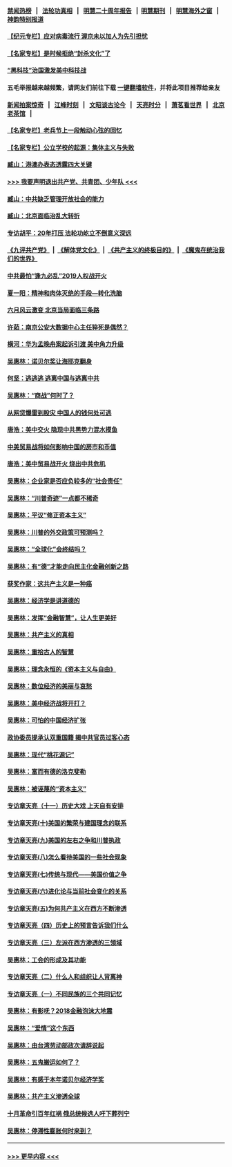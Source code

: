 #### [禁闻热榜](热点新闻.md?=0)  &nbsp;&nbsp;|&nbsp;&nbsp; [法轮功真相](https://github.com/gfw-breaker/truth/blob/master/README.md?=0) &nbsp;&nbsp;|&nbsp;&nbsp; [明慧二十周年报告](https://github.com/gfw-breaker/mh-reports/blob/master/README.md?=0) &nbsp;&nbsp;|&nbsp;&nbsp;[明慧期刊](https://github.com/gfw-breaker/mh-qikan) &nbsp;&nbsp;|&nbsp;&nbsp; [明慧海外之窗](https://github.com/gfw-breaker/mh-news/blob/master/README.md?=0) &nbsp;&nbsp;|&nbsp;&nbsp; [神韵特别报道](https://github.com/gfw-breaker/mh-news/blob/master/shenyun.md?=0)
#### [【纪元专栏】应对病毒流行 渥京未以加人为先引担忧](../pages/nsc423/n11875714.md?t=03021602) 
#### [【名家专栏】是时候拒绝“封杀文化”了](../pages/nsc423/n11814093.md?t=03021602) 
#### [“黑科技”治国激发美中科技战](../pages/nsc423/n11638056.md?t=03021602) 
#### 五毛举报越来越频繁，请网友们前往下载 [一键翻墙软件](https://github.com/gfw-breaker/ssr-accounts)，并将此项目推荐给亲友
#### [新闻拍案惊奇](https://github.com/gfw-breaker/banned-news/blob/master/pages/link4.md) &nbsp;&nbsp;|&nbsp;&nbsp; [江峰时刻](https://github.com/gfw-breaker/banned-news/blob/master/pages/link4.md) &nbsp;&nbsp;|&nbsp;&nbsp; [文昭谈古论今](https://github.com/gfw-breaker/banned-news/blob/master/pages/link4.md) &nbsp;&nbsp;|&nbsp;&nbsp; [天亮时分](https://github.com/gfw-breaker/banned-news/blob/master/pages/link4.md) &nbsp;&nbsp;|&nbsp;&nbsp; [萧茗看世界](https://github.com/gfw-breaker/banned-news/blob/master/pages/link4.md) &nbsp;&nbsp;|&nbsp;&nbsp; [北京老茶馆](https://github.com/gfw-breaker/banned-news/blob/master/pages/link4.md) &nbsp;&nbsp;|&nbsp;&nbsp; 
#### [【名家专栏】老兵节上一段触动心弦的回忆](../pages/nsc423/n11646016.md?t=03021602) 
#### [【名家专栏】公立学校的起源：集体主义与失败](../pages/nsc423/n11601833.md?t=03021602) 
#### [臧山：港澳办表态透露四大关键](../pages/nsc423/n11421628.md?t=03021602) 
#### [>>> 我要声明退出共产党、共青团、少年队 <<<](https://github.com/begood0513/goodnews/blob/master/quit/letter.md) 
#### [臧山：中共缺乏管理开放社会的能力](../pages/nsc423/n11407457.md?t=03021602) 
#### [臧山：北京面临治乱大转折](../pages/nsc423/n11406895.md?t=03021602) 
#### [专访胡平：20年打压 法轮功屹立不倒意义深远](../pages/nsc423/n11398800.md?t=03021602) 
#### [《九评共产党》](https://github.com/begood0513/9ping.md/blob/master/README.md) &nbsp;|&nbsp; [《解体党文化》](../../../../jtdwh.md/blob/master/README.md)  &nbsp;|&nbsp; [《共产主义的终极目的》](../../../../gczydzjmd.md/blob/master/README.md) &nbsp;|&nbsp; [《魔鬼在统治我们的世界》](../../../../mgztzwmdsj.md/blob/master/README.md) 
#### [中共最怕“逢九必乱”2019人权战开火](../pages/nsc423/n11385248.md?t=03021602) 
#### [夏一阳：精神和肉体灭绝的手段—转化洗脑](../pages/nsc423/n11368250.md?t=03021602) 
#### [六月风云激变 北京当局面临三条路](../pages/nsc423/n11313668.md?t=03021602) 
#### [许茹：南京公安大数据中心主任猝死是偶然？](../pages/nsc423/n11064744.md?t=03021602) 
#### [横河：华为孟晚舟案起诉引渡 美中角力升级](../pages/nsc423/n11027230.md?t=03021602) 
#### [吴惠林：诺贝尔奖让海耶克翻身](../pages/nsc423/n10890049.md?t=03021602) 
#### [何坚：逃逃逃 逃离中国与逃离中共](../pages/nsc423/n10592891.md?t=03021602) 
#### [吴惠林：“商战”何时了？](../pages/nsc423/n10573558.md?t=03021602) 
#### [从网贷爆雷到股灾 中国人的钱何处可逃](../pages/nsc423/n10572800.md?t=03021602) 
#### [唐浩：美中交火 隐现中共黑势力混水摸鱼](../pages/nsc423/n10544040.md?t=03021602) 
#### [中美贸易战将如何影响中国的房市和币值](../pages/nsc423/n10543697.md?t=03021602) 
#### [唐浩：美中贸易战开火 烧出中共危机](../pages/nsc423/n10540126.md?t=03021602) 
#### [吴惠林：企业家是否应负较多的“社会责任”](../pages/nsc423/n10535022.md?t=03021602) 
#### [吴惠林：“川普奇迹”一点都不稀奇](../pages/nsc423/n10512808.md?t=03021602) 
#### [吴惠林：平议“修正资本主义”](../pages/nsc423/n10495724.md?t=03021602) 
#### [吴惠林：川普的外交政策可预测吗？](../pages/nsc423/n10462387.md?t=03021602) 
#### [吴惠林：“全球化”会终结吗？](../pages/nsc423/n10452838.md?t=03021602) 
#### [吴惠林：有“德”才能走向民主化金融创新之路](../pages/nsc423/n10432292.md?t=03021602) 
#### [获奖作家：这共产主义是一种癌](../pages/nsc423/n10431541.md?t=03021602) 
#### [吴惠林：经济学是讲道德的](../pages/nsc423/n10398014.md?t=03021602) 
#### [吴惠林：发挥“金融智慧”，让人生更美好](../pages/nsc423/n10375019.md?t=03021602) 
#### [吴惠林：共产主义的真相](../pages/nsc423/n10351394.md?t=03021602) 
#### [吴惠林：重拾古人的智慧](../pages/nsc423/n10337691.md?t=03021602) 
#### [吴惠林：理念永恒的《资本主义与自由》](../pages/nsc423/n10316274.md?t=03021602) 
#### [吴惠林：数位经济的美丽与哀愁](../pages/nsc423/n10292946.md?t=03021602) 
#### [吴惠林：美中经济战将开打？](../pages/nsc423/n10258825.md?t=03021602) 
#### [吴惠林：可怕的中国经济扩张](../pages/nsc423/n10219147.md?t=03021602) 
#### [政协委员提承认双重国籍 揭中共官员过客心态](../pages/nsc423/n10208809.md?t=03021602) 
#### [吴惠林：现代“桃花源记”](../pages/nsc423/n10185234.md?t=03021602) 
#### [吴惠林：富而有德的洛克斐勒](../pages/nsc423/n10142264.md?t=03021602) 
#### [吴惠林：被诬蔑的“资本主义”](../pages/nsc423/n10124816.md?t=03021602) 
#### [专访章天亮（十一）历史大戏 上天自有安排](../pages/nsc423/n10094905.md?t=03021602) 
#### [专访章天亮(十)美国的繁荣与建国理念的联系](../pages/nsc423/n10094899.md?t=03021602) 
#### [专访章天亮(九)美国的左右之争和川普执政](../pages/nsc423/n10094889.md?t=03021602) 
#### [专访章天亮(八)怎么看待美国的一些社会现象](../pages/nsc423/n10094857.md?t=03021602) 
#### [专访章天亮(七)传统与现代——美国价值之争](../pages/nsc423/n10093140.md?t=03021602) 
#### [专访章天亮(六)进化论与当前社会变化的关系](../pages/nsc423/n10092036.md?t=03021602) 
#### [专访章天亮(五)为何共产主义在西方不断渗透](../pages/nsc423/n10083620.md?t=03021602) 
#### [专访章天亮（四）历史上的预言告诉我们什么](../pages/nsc423/n10083606.md?t=03021602) 
#### [专访章天亮（三）左派在西方渗透的三领域](../pages/nsc423/n10081115.md?t=03021602) 
#### [吴惠林：工会的形成及其功能](../pages/nsc423/n10080633.md?t=03021602) 
#### [专访章天亮（二）什么人和组织让人背离神](../pages/nsc423/n10076637.md?t=03021602) 
#### [专访章天亮（一）不同民族的三个共同记忆](../pages/nsc423/n10074188.md?t=03021602) 
#### [吴惠林：有影呒？2018金融泡沫大地震](../pages/nsc423/n10040534.md?t=03021602) 
#### [吴惠林：“爱情”这个东西](../pages/nsc423/n10019423.md?t=03021602) 
#### [吴惠林：由台湾劳动部政次请辞说起](../pages/nsc423/n9979679.md?t=03021602) 
#### [吴惠林：五鬼搬运如何了？](../pages/nsc423/n9925338.md?t=03021602) 
#### [吴惠林：有感于本年诺贝尔经济学奖](../pages/nsc423/n9871883.md?t=03021602) 
#### [吴惠林：共产主义渗透全球](../pages/nsc423/n9812748.md?t=03021602) 
#### [十月革命引百年红祸 俄总统候选人吁下葬列宁](../pages/nsc423/n9810182.md?t=03021602) 
#### [吴惠林：停滞性膨胀何时来到？](../pages/nsc423/n9764136.md?t=03021602) 

----
#### [ >>> 更早内容 <<< ](../indexes/nsc423-earlier.md)

